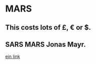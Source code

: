 # MARS
## This costs lots of £, € or $.
## SARS MARS Jonas Mayr.
   [ein link](http://www.google.com)

